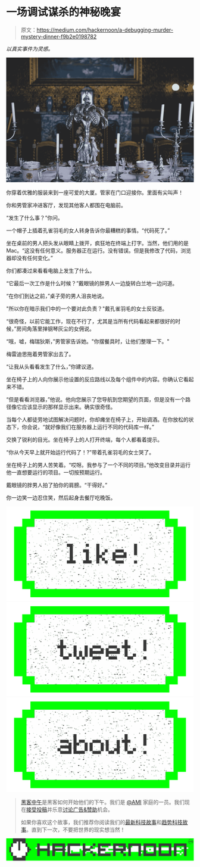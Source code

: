 # 一场调试谋杀的神秘晚宴

> 原文：<https://medium.com/hackernoon/a-debugging-murder-mystery-dinner-f9b2e0198782>

*以真实事件为灵感。*

![](img/0af2044e975292496eac232071434244.png)

你穿着优雅的服装来到一座可爱的大厦。管家在门口迎接你。里面有尖叫声！

你和男管家冲进客厅，发现其他客人都围在电脑前。

“发生了什么事？”你问。

一个帽子上插着孔雀羽毛的女人转身告诉你最糟糕的事情。“代码死了。”

坐在桌前的男人把头发从眼睛上拨开，疯狂地在终端上打字。当然，他们用的是 Mac。“这没有任何意义。服务器正在运行。没有错误。但是我修改了代码，浏览器却没有任何变化。”

你们都凑过来看看电脑上发生了什么。

“它最后一次工作是什么时候？”戴眼镜的胖男人一边旋转白兰地一边问道。

“在你们到达之前，”桌子旁的男人沮丧地说。

"所以你在暗示我们中的一个要对此负责？"戴孔雀羽毛的女士反驳道。

“很奇怪，以前它能工作，现在不行了，尤其是当所有代码看起来都很好的时候，”房间角落里掸钢琴灰尘的女佣说。

“哦，嘘，梅瑞狄斯，”男管家告诉她。"你摆餐具时，让他们整理一下。"

梅雷迪思拖着男管家出去了。

“让我从头看看发生了什么，”你建议道。

坐在椅子上的人向你展示他设置的反应路线以及每个组件中的内容。你确认它看起来不错。

“但是看看浏览器，”他说。他向您展示了您导航到您期望的页面，但是没有一个路径像它应该显示的那样显示出来。确实很奇怪。

当每个人都徒劳地试图解决问题时，你却瘫坐在椅子上，开始调酒。在你放松的状态下，你会说，“就好像我们在服务器上运行不同的代码库一样。”

交换了锐利的目光。坐在椅子上的人打开终端，每个人都看着提示。

“你从今天早上就开始运行代码了！?"带着孔雀羽毛的女士哭了。

坐在椅子上的男人苦笑着。“哎呀。我参与了一个不同的项目。”他改变目录并运行他一直想要运行的项目。一切按预期运行。

戴眼镜的胖男人拍了拍你的肩膀。“干得好。”

你一边笑一边忍住笑，然后起身去餐厅吃晚饭。

[![](img/50ef4044ecd4e250b5d50f368b775d38.png)](http://bit.ly/HackernoonFB)[![](img/979d9a46439d5aebbdcdca574e21dc81.png)](https://goo.gl/k7XYbx)[![](img/2930ba6bd2c12218fdbbf7e02c8746ff.png)](https://goo.gl/4ofytp)

> [黑客中午](http://bit.ly/Hackernoon)是黑客如何开始他们的下午。我们是 [@AMI](http://bit.ly/atAMIatAMI) 家庭的一员。我们现在[接受投稿](http://bit.ly/hackernoonsubmission)并乐意[讨论广告&赞助](mailto:partners@amipublications.com)机会。
> 
> 如果你喜欢这个故事，我们推荐你阅读我们的[最新科技故事](http://bit.ly/hackernoonlatestt)和[趋势科技故事](https://hackernoon.com/trending)。直到下一次，不要把世界的现实想当然！

![](img/be0ca55ba73a573dce11effb2ee80d56.png)